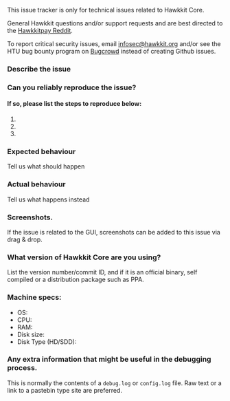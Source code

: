 <!--- Remove sections that do not apply -->

This issue tracker is only for technical issues related to Hawkkit Core.

General Hawkkit questions and/or support requests and are best directed to the [Hawkkitpay Reddit](https://www.reddit.com/r/hawkkitpay/).

To report critical security issues, email infosec@hawkkit.org and/or see the HTU bug bounty program on [Bugcrowd](https://bugcrowd.com/hawkkitdigitalcash) instead of creating Github issues.

### Describe the issue

### Can you reliably reproduce the issue?
#### If so, please list the steps to reproduce below:
1.
2.
3.

### Expected behaviour
Tell us what should happen

### Actual behaviour
Tell us what happens instead

### Screenshots.
If the issue is related to the GUI, screenshots can be added to this issue via drag & drop.

### What version of Hawkkit Core are you using?
List the version number/commit ID, and if it is an official binary, self compiled or a distribution package such as PPA.

### Machine specs:
- OS:
- CPU:
- RAM:
- Disk size:
- Disk Type (HD/SDD):

### Any extra information that might be useful in the debugging process.
This is normally the contents of a `debug.log` or `config.log` file. Raw text or a link to a pastebin type site are preferred.
